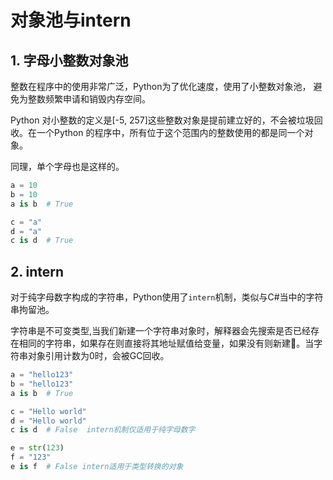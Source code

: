 # 对象池与intern

## 1. 字母小整数对象池

整数在程序中的使用非常广泛，Python为了优化速度，使用了小整数对象池， 避免为整数频繁申请和销毁内存空间。

Python 对小整数的定义是[-5, 257]这些整数对象是提前建立好的，不会被垃圾回收。在一个Python 的程序中，所有位于这个范围内的整数使用的都是同一个对象。

同理，单个字母也是这样的。

```py
a = 10
b = 10
a is b  # True

c = "a"
d = "a"
c is d  # True
```

## 2. intern

对于纯字母数字构成的字符串，Python使用了`intern`机制，类似与C#当中的字符串拘留池。

字符串是不可变类型,当我们新建一个字符串对象时，解释器会先搜索是否已经存在相同的字符串，如果存在则直接将其地址赋值给变量，如果没有则新建。当字符串对象引用计数为0时，会被GC回收。

```py
a = "hello123"
b = "hello123"
a is b  # True

c = "Hello world"
d = "Hello world"
c is d  # False  intern机制仅适用于纯字母数字

e = str(123)
f = "123"
e is f  # False intern适用于类型转换的对象
```
